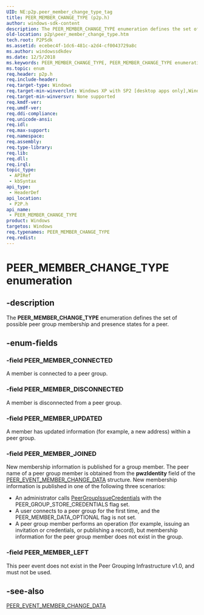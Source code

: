 ```yaml
---
UID: NE:p2p.peer_member_change_type_tag
title: PEER_MEMBER_CHANGE_TYPE (p2p.h)
author: windows-sdk-content
description: The PEER_MEMBER_CHANGE_TYPE enumeration defines the set of possible peer group membership and presence states for a peer.
old-location: p2p\peer_member_change_type.htm
tech.root: P2PSdk
ms.assetid: ecebec4f-1dc6-481c-a2d4-cf0043729a8c
ms.author: windowssdkdev
ms.date: 12/5/2018
ms.keywords: PEER_MEMBER_CHANGE_TYPE, PEER_MEMBER_CHANGE_TYPE enumeration [Peer Networking], PEER_MEMBER_CONNECTED, PEER_MEMBER_DISCONNECTED, PEER_MEMBER_JOINED, PEER_MEMBER_LEFT, PEER_MEMBER_UPDATED, p2p.peer_member_change_type, p2p/PEER_MEMBER_CHANGE_TYPE, p2p/PEER_MEMBER_CONNECTED, p2p/PEER_MEMBER_DISCONNECTED, p2p/PEER_MEMBER_JOINED, p2p/PEER_MEMBER_LEFT, p2p/PEER_MEMBER_UPDATED
ms.topic: enum
req.header: p2p.h
req.include-header: 
req.target-type: Windows
req.target-min-winverclnt: Windows XP with SP2 [desktop apps only],Windows XP with SP1with the Advanced Networking Pack forWindows XP
req.target-min-winversvr: None supported
req.kmdf-ver: 
req.umdf-ver: 
req.ddi-compliance: 
req.unicode-ansi: 
req.idl: 
req.max-support: 
req.namespace: 
req.assembly: 
req.type-library: 
req.lib: 
req.dll: 
req.irql: 
topic_type:
 - APIRef
 - kbSyntax
api_type:
 - HeaderDef
api_location:
 - P2P.h
api_name:
 - PEER_MEMBER_CHANGE_TYPE
product: Windows
targetos: Windows
req.typenames: PEER_MEMBER_CHANGE_TYPE
req.redist: 
---
```


# PEER_MEMBER_CHANGE_TYPE enumeration


## -description


The <b>PEER_MEMBER_CHANGE_TYPE</b> enumeration defines the set of possible peer group membership and presence states for a peer.


## -enum-fields




### -field PEER_MEMBER_CONNECTED

A member is connected to a peer group.


### -field PEER_MEMBER_DISCONNECTED

A member is disconnected from a peer group.


### -field PEER_MEMBER_UPDATED

A member has updated information (for example, a new address) within a peer group.


### -field PEER_MEMBER_JOINED

New membership information is published for a group member. The peer name of a peer group member is obtained from the <b>pwzIdentity</b> field of the <a href="https://msdn.microsoft.com/5ba37006-1ded-4996-a190-d789e5cc0755">PEER_EVENT_MEMBER_CHANGE_DATA</a>  structure. New membership information is published in one of the following three scenarios: 

<ul>
<li>An administrator calls <a href="https://msdn.microsoft.com/81284e61-fc31-47c3-a296-c9c02a2889ec">PeerGroupIssueCredentials</a> with the PEER_GROUP_STORE_CREDENTIALS flag set.</li>
<li>A user connects to a peer group for the first time, and the PEER_MEMBER_DATA_OPTIONAL flag is not set.</li>
<li>A peer group member performs an operation (for example, issuing an invitation or credentials, or publishing a record), but membership information for the peer group member does not exist in the group.</li>
</ul>

### -field PEER_MEMBER_LEFT

This peer event does not exist in the Peer Grouping Infrastructure v1.0, and must not be used.


## -see-also




<a href="https://msdn.microsoft.com/5ba37006-1ded-4996-a190-d789e5cc0755">PEER_EVENT_MEMBER_CHANGE_DATA</a>
 

 

